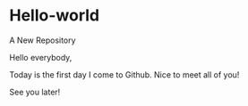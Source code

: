 # Hello-world
A New Repository

Hello everybody,

Today is the first day I come to Github. Nice to meet all of you!

See you later!
